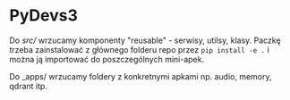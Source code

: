 # PyDevs3

Do _src/_ wrzucamy komponenty "reusable" - serwisy, utilsy, klasy. 
Paczkę trzeba zainstalować z głównego folderu repo przez `pip install -e .`
i można ją importować do poszczególnych mini-apek.

Do _apps/ wrzucamy foldery z konkretnymi apkami np. audio, memory, qdrant itp.